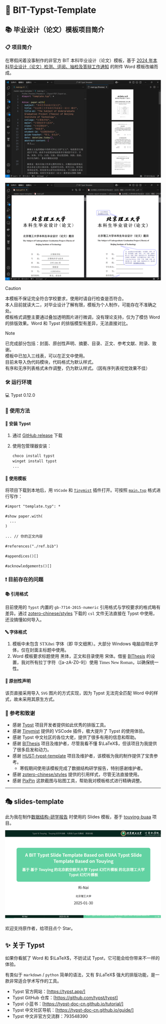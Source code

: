 # 📝 BIT-Typst-Template

## 📚 毕业设计（论文）模板项目简介

### 📋 项目简介

在寒假闲着没事制作的非官方 BIT 本科毕业设计（论文）模板，基于 [2024 年本科毕业设计（论文）检测、评阅、抽检及答辩工作通知](https://jwb.bit.edu.cn//tzgg/026420854e704c86a2790948f6dc7034.htm) 的附件 Word 模板改编而成。

![example](docs/assets/example.png)

![contrast](docs/assets/contrast.png)

> [!CAUTION]
> 本模板不保证完全符合学校要求，使用时请自行检查是否符合。 <br>
> 本人目前就读大二，对毕业设计了解有限，模板为个人制作，可能存在不准确之处。 <br>
> 模板格式调整主要通过叠加透明图片进行微调，没有理论支持，仅为了模仿 Word 的排版效果。Word 和 Typst 的排版模型有差异，无法直接对比。

> [!NOTE]
> 已完成部分包括：封面、原创性声明、摘要、目录、正文、参考文献、附录、致谢。 <br>
> 模板中已加入三线表，可以在正文中使用。 <br>
> 目前未导入伪代码模块，代码格式为默认样式。 <br>
> 有序和无序列表格式未作调整，仍为默认样式。（因有序列表视觉效果不佳）

### 🛠️ 运行环境

💻 Typst 0.12.0

### 🚀 使用方法

#### 💾 安装 Typst

1. 通过 [GitHub release](https://github.com/typst/typst/releases) 下载
2. 使用包管理器安装：

   ```sh
   choco install typst
   winget install typst
   ...
   ```

#### 📖 使用模板

将项目下载到本地后，用 `VSCode` 和 [`Tinymist`](https://Myriad-Dreamin.github.io/tinymist) 插件打开。可按照 [`main.typ`](https://github.com/Ri-Nai/BIT-Typst-Template/blob/main/master-report-template/main.typ) 格式进行写作：

```typst
#import "template.typ": *

#show paper.with(
  ...
)

... // 你的正文内容

#references("./ref.bib")

#appendices()[]

#acknowledgements()[]
```

### ❗ 目前存在的问题

#### 📚 引用格式

目前使用的 `Typst` 内置的 `gb-7714-2015-numeric` 引用格式与学校要求的格式略有差异。通过 [zotero-chinese/styles](https://github.com/zotero-chinese/styles/blob/main/src/beijing-institute-of-technology/beijing-institute-of-technology.csl) 下载的 `csl` 文件无法直接在 Typst 中使用，还没搞懂如何导入。

#### 🔤 字体格式

1. 模板中未包含 <span style="font-family: STXihei">STXihei</span> 字体（即 <span style="font-family: STXihei">华文细黑</span>）。大部分 Windows 电脑自带此字体，仅在封面主标题中使用。
2. Word 模板要求标题使用 <span style="font-family: 黑体">黑体</span>，正文和目录使用 <span style="font-family: 宋体">宋体</span>。借鉴 [BIThesis](https://bithesis.bitnp.net/) 的设置，我对所有拉丁字符（[a-zA-Z0-9]）使用 <span style="font-family: Times New Roman">Times New Roman</span>，以确保统一性。

#### 📝 原创性声明

该页直接采用导入 `SVG` 图片的方式实现，因为 Typst 无法完全匹配 Word 中的样式，故未采用其原生方式。

### 🙏 参考和致谢

- 感谢 [Typst](https://github.com/typst/typst) 项目开发者提供如此优秀的排版工具。
- 感谢 [Tinymist](https://github.com/Myriad-Dreamin/tinymist) 提供的 VSCode 插件，极大提升了 Typst 的使用体验。
- 感谢 Typst 中文社区的各位大佬，提供了很多有用的信息和帮助。
- 感谢 [BIThesis](https://bithesis.bitnp.net/) 项目及维护者，尽管我看不懂 $\LaTeX$，但该项目为我提供了很多启发和动力。
- 感谢 [HUST-typst-template](https://github.com/werifu/HUST-typst-template/) 项目及维护者，该模板为我的制作提供了宝贵参考。
  - 寒假期间使用该模板完成了数据结构研学报告，特别感谢维护者。
- 感谢 [zotero-chinese/styles](https://github.com/zotero-chinese/styles) 提供的引用样式，尽管无法直接使用。
- 感谢 [PixPin](https://www.pixpin.cn/) 这款截图与贴图工具，帮助我对模板格式进行精确调整。
---

## 🎭 slides-template

此为我在制作[数据结构-研学报告](https://github.com/Ri-Nai/BIT-Lexue-Code/blob/main/Data-Structure/Research-Report/1120231313-%E6%B1%87%E6%8A%A5.typ) 时使用的 Slides 模板，基于 [touying-buaa](https://github.com/Coekjan/touying-buaa) 项目。

![example](docs/assets/example-touying.png)

欢迎支持原作者，给项目点个 Star。
## ✨ 关于 Typst

如果你看腻了 Word 和 $\LaTeX$，不妨试试 Typst，它可能会给你带来不一样的体验。

有类似于 `markdown` / `python` 简单的语法，又有 $\LaTeX$ 强大的排版功能，是一款非常适合学术写作的工具。


- Typst 官方网站：[https://typst.app/]
- Typst GitHub 仓库：[https://github.com/typst/typst]
- Typst 小蓝书：[https://typst-doc-cn.github.io/tutorial/]
- Typst 中文社区导航：[https://typst-doc-cn.github.io/guide/]
- Typst 中文非官方交流群：793548390
